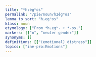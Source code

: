 ```yaml
---
title: "*h₂égʰos"
permalink: "/pie/noun/h2égʰos"
lemma_to_sort: "h₂egʰos"
klass: noun
etymology: ["From *h₂egʰ- +‎ *-os."]
markers: [["n", "neuter gender"]]
synonyms: []
definitions: [["(emotional) distress"]]
topics: ["ine-pro:Emotions"]
---
```

